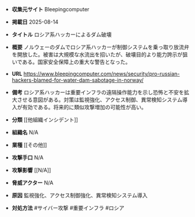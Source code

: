 - **収集元サイト**
Bleepingcomputer

- **掲載日**
2025-08-14

- **タイトル**
ロシア系ハッカーによるダム破壊

- **概要**
ノルウェーのダムでロシア系ハッカーが制御システムを乗っ取り放流弁を開放した。被害は大規模な水流出を招いたが、破壊目的より能力誇示が狙いである。国家安全保障上の重大な警告となった。

- **URL**
https://www.bleepingcomputer.com/news/security/pro-russian-hackers-blamed-for-water-dam-sabotage-in-norway/

- **備考**
ロシア系ハッカーは重要インフラの遠隔操作能力を示し恐怖と不安を拡大させる意図がある。対策は監視強化、アクセス制御、異常検知システム導入が有効である。将来的に類似攻撃増加の可能性が高い。

- **分類**
[[他組織インシデント]]

- **組織名**
N/A

- **業種**
[[その他]]

- **攻撃手口**
N/A

- **攻撃影響**
[[N/A]]

- **脅威アクター**
N/A

- **原因**
監視強化、アクセス制御強化、異常検知システム導入

- **対処方法**
#サイバー攻撃 #重要インフラ #ロシア
